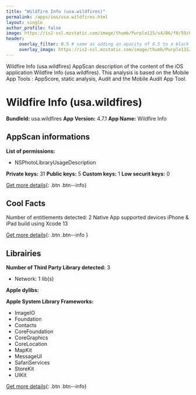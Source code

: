 ```yaml
---
title: "Wildfire Info (usa.wildfires)"
permalink: /apps/ios/usa.wildfires.html
layout: single
author_profile: false
image: https://is2-ssl.mzstatic.com/image/thumb/Purple115/v4/86/f0/59/86f05960-78e6-3c4c-0938-338bae45b840/AppIcon-0-0-1x_U007emarketing-0-0-0-7-0-0-sRGB-0-0-0-GLES2_U002c0-512MB-85-220-0-0.png/512x512bb.jpg
header: 
     overlay_filter: 0.5 # same as adding an opacity of 0.5 to a black background
     overlay_image: https://is2-ssl.mzstatic.com/image/thumb/Purple115/v4/86/f0/59/86f05960-78e6-3c4c-0938-338bae45b840/AppIcon-0-0-1x_U007emarketing-0-0-0-7-0-0-sRGB-0-0-0-GLES2_U002c0-512MB-85-220-0-0.png/512x512bb.jpg
---
```

Wildfire Info (usa.wildfires) AppScan description of the content of the iOS application Wildfire Info (usa.wildfires). This analysis is based on the Mobile App Tools : AppScore, static analysis, Audit and the Mobile Audit App Tool.

# Wildfire Info (usa.wildfires)

**BundleId:** usa.wildfires
**App Version:** 4.7.1
**App Name:** Wildfire Info


## AppScan informations 

**List of permissions:** 
- NSPhotoLibraryUsageDescription
  
  
**Private keys:** 31
**Public keys:** 5
**Custom keys:** 1
**Low securit keys:** 0
  
[Get more details](/pricing.html){: .btn .btn--info}

## Cool Facts

Number of entitlements detected: 2
Native App
supported devices iPhone & iPad
build using Xcode 13
  
[Get more details](/pricing.html){: .btn .btn--info }

## Librairies 
**Number of Third Party Library detected:** 3
- Network: 1 lib(s)


**Apple dylibs:**


**Apple System Library Frameworks:**
- ImageIO
- Foundation
- Contacts
- CoreFoundation
- CoreGraphics
- CoreLocation
- MapKit
- MessageUI
- SafariServices
- StoreKit
- UIKit


  
[Get more details](/pricing.html){: .btn .btn--info}

